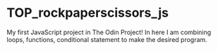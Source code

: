 # TOP_rockpaperscissors_js
My first JavaScript project in The Odin Project! In here I am combining loops, functions, conditional statement to make the desired program. 
